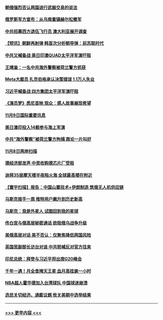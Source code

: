 #### [朝俄强烈否认两国进行武器交易的说法](../pages/prog202/a103571085.md?t=11100550) 
#### [俄罗斯军方宣布：从乌南重镇赫尔松撤军](../pages/prog202/a103571106.md?t=11100550) 
#### [中共招募西方退伍飞行员 澳大利亚展开调查](../pages/prog202/a103571083.md?t=11100550) 
#### [【短讯】朝鲜再射弹 韩首次分析朝导弹：前苏联时代](../pages/prog202/a103571081.md?t=11100550) 
#### [中共又喊备战 美日印澳QUAD太平洋军演吓阻](../pages/prog202/a103571093.md?t=11100550) 
#### [王靖渝：一名中共海外警察被荷兰警方抓获](../pages/prog202/a103571079.md?t=11100550) 
#### [Meta大裁员 扎克伯格承认决策错误 1.1万人失业](../pages/prog202/a103570971.md?t=11100550) 
#### [习近平喊备战 四方集团太平洋军演吓阻](../pages/prog202/a103570946.md?t=11100550) 
#### [《演员梦》悉尼首映 观众：感人故事展现希望](../pages/prog202/a103570847.md?t=11100550) 
#### [11月9日国际重要讯息](../pages/prog202/a103570830.md?t=11100550) 
#### [美日澳印投入14舰参与海上军演](../pages/prog202/a103570657.md?t=11100550) 
#### [中共“海外警察”被荷兰警方拘捕 舆论一片叫好](../pages/prog202/a103570673.md?t=11100550) 
#### [11月8日两岸扫描](../pages/prog202/a103570556.md?t=11100550) 
#### [德经济部发声 中资收购德芯片厂受阻](../pages/prog202/a103570558.md?t=11100550) 
#### [迪拜35层摩天楼半夜陷火海 全球最高楼在附近](../pages/prog202/a103570083.md?t=11100550) 
#### [【寰宇扫描】报告：中国山寨技术+伊朗制造 筑俄无人机供应链](../pages/prog202/a103570099.md?t=11100550) 
#### [马斯克接手一周 推特用户飙升到历史新高](../pages/prog202/a103570368.md?t=11100550) 
#### [马斯克：我是外星人 试图回到我的星球](../pages/prog202/a103570087.md?t=11100550) 
#### [传白宫与俄高层秘密通话 欲阻俄乌战争升级](../pages/prog202/a103570097.md?t=11100550) 
#### [美俄高层对话 美不否认：仅聚焦降低两国风险](../pages/prog202/a103570266.md?t=11100550) 
#### [英国贸副部长访台对谈 中共怒喊反对官方往来](../pages/prog202/a103570269.md?t=11100550) 
#### [印尼总统：拜登与习近平将出席G20峰会](../pages/prog202/a103570166.md?t=11100550) 
#### [千年一遇！月全食掩天王星 血月高挂逾一小时](../pages/prog202/a103570125.md?t=11100550) 
#### [NBA超人霍华德加入台湾球队 中国球迷崩溃](../pages/prog202/a103570066.md?t=11100550) 
#### [选民关切经济、通膨议题 攸关美期中选举结果](../pages/prog202/a103570055.md?t=11100550) 

----
#### [ >>> 更早内容 <<< ](../indexes/prog202-earlier.md)
